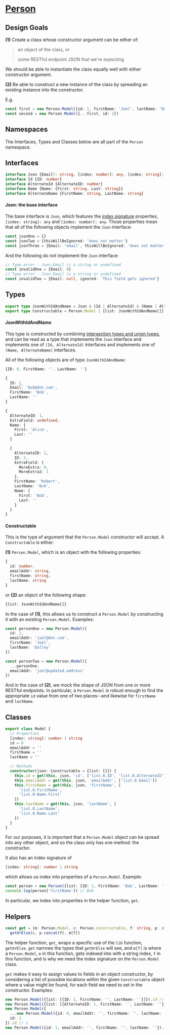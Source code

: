 # [Person](https://github.com/joeldalley/typescript-examples/blob/master/src/lib/model/Person.ts)

## Design Goals

**(1)**
  Create a class whose constructor argument can be either of:
> an object of the class, or
>
> some RESTful endpoint JSON that we're expecting

We should be able to instantiate the class equally well with either constructor argument.

**(2)** Be able to construct a new instance of the class by spreading an existing instance into the constructor.

E.g.
```typescript
const first = new Person.Model({id: 1, firstName: 'Joel', lastName: 'Dalley'})
const second = new Person.Model({...first, id: 2})
```

## Namespaces

The Interfaces, Types and Classes below are all part of the `Person` namespace.

## Interfaces

```typescript
interface Json {Email?: string, [index: number]: any, [index: string]: any}
interface Id {ID: number}
interface AlternateId {AlternateID: number}
interface Name {Name: {First: string, Last: string}}
interface AlternateName {FirstName: string, LastName: string}
```

#### Json: the base interface
The base interface is `Json`, which features the [index signature](https://www.typescriptlang.org/docs/handbook/interfaces.html) properties, `[index: string]: any`
 and `[index: number]: any`. Those properties mean that all of the following objects implement the `Json` interface:

 ```typescript
 const jsonOne = {}
 const jsonTwo = {thisWillBeIgnored: 'does not matter'}
 const jsonThree = {Email: 'email', thisWillBeIgnored: 'does not matter'}
 ```

 And the following do not implement the `Json` interface:

 ```typescript
 // Type error - Json.Email is a string or undefined
 const invalidOne = {Email: 0}
 // Type error - Json.Email is a string or undefined
 const invalidTwo = {Email: null, ignored: 'This field gets ignored'}
 ```

## Types

```typescript
export type JsonWithIdAndName = Json & (Id | AlternateId) & (Name | AlternateName)
export type Constructable = Person.Model | {list: JsonWithIdAndName[]}
```

#### JsonWithIdAndName

This type is constructed by combining [intersection types and union types](https://www.typescriptlang.org/docs/handbook/advanced-types.html), and can be read as a type that implements the `Json` interface and implements one of `(Id, AlternateId)` interfaces and implements one of `(Name, AlternateName)` interfaces.

All of the following objects are of type `JsonWithIdAndName`:

```typescript
{ID: 0, FirstName: '', LastName: ''}

{
  ID: 1,
  Email: 'bob@dot.com',
  FirstName: 'Bob',
  LastName: ''
}

{
  AlternateID: 1,
  ExtraField: undefined,
  Name: {
    First: 'Alice',
    Last: ''
  }

  {
    AlternateID: 1,
    ID: 2,
    ExtraField: {
      MoreExtra: 0,
      MoreExtra2: 1
    },
    FirstName: 'Robert',
    LastName: 'N/A',
    Name: {
      First: 'Bob',
      Last: ''
    }
  }
}
```

#### Constructable

This is the type of argument that the `Person.Model` constructor will accept.
A `Constructable` is either:

**(1)** `Person.Model`, which is an object with the following properties:
```typescript
{
  id: number,
  emailAddr: string,
  firstName: string,
  lastName: string
}
```
or **(2)** an object of the following shape:
```typescript
{list: JsonWithIdAndName[]}
```

In the case of **(1)**, this allows us to construct a `Person.Model` by constructing it with an existing `Person.Model`. Examples:

```typescript
const personOne = new Person.Model({
  id: 1,
  emailAddr: 'joel@dot.com',
  firstName: 'Joel',
  lastName: 'Dalley'
})

const personTwo = new Person.Model({
  ...personOne,
  emailAddr: 'joel@updated.address'
})
```

And in the case of **(2)**, we mock the shape of JSON from one or more RESTful endpoints. In particular, a `Person.Model` is robust enough to find the appropriate `id` value from one of two places--and likewise for `firstName` and `lastName`.

## Classes

```typescript
export class Model {
  // Properties
  [index: string]: number | string
  id = 0
  emailAddr = ''
  firstName = ''
  lastName = ''

  // Methods
  constructor(json: Constructable = {list: []}) {
    this.id = get(this, json, 'id', ['list.0.ID', 'list.0.AlternateID'])
    this.emailAddr = get(this, json, 'emailAddr', ['list.0.Email'])
    this.firstName = get(this, json, 'firstName', [
      'list.0.FirstName',
      'list.0.Name.First'
    ])
    this.lastName = get(this, json, 'lastName', [
      'list.0.LastName',
      'list.0.Name.Last'
    ])
  }
}
```

For our purposes, it is important that a `Person.Model` object can be spread into any other object, and so the class only has one method: the constructor.

It also has an index signature of

```typescript
[index: string]: number | string
```
which allows us index into properties of a `Person.Model`. Example:

```typescript
const person = new Person({list: [ID: 1, FirstName: 'Bob', LastName: '']})
console.log(person['firstName']) // Bob
```

In particular, we index into properties in the helper function, `get`.

## Helpers

```typescript
const get = (m: Person.Model, c: Person.Constructable, f: string, p: string[]) =>
  getOrElse(c, p.concat(f), m[f])
```

The helper function, `get`, wraps a specific use of the `lib` function, `getOrElse`. `get` narrows the types that `getOrElse` will see, and `m[f]` is where a `Person.Model`, `m` in this function, gets indexed into with a string index, `f` in this function, and is why we need the index signature on the `Person.Model` class.

`get` makes it easy to assign values to fields in an object constructor, by considering a list of possible locations within the given `Constructable` object where a value might be found, for each field we need to set in the constructor. Examples:

```typescript
new Person.Model({list: [{ID: 1, FirstName: '', LastName: ''}]}).id // 1
new Person.Model({list: [{AlternateID: 1, FirstName: '', LastName: ''}]}).id // 1
new Person.Model({
  ...new Person.Model({id: 0, emailAddr: '', firstName: '', lastName: ''}),
  id: 1
}).id // 1
new Person.Model({id: 1, emailAddr: '', firstName: '', lastName: ''}).id // 1
```
